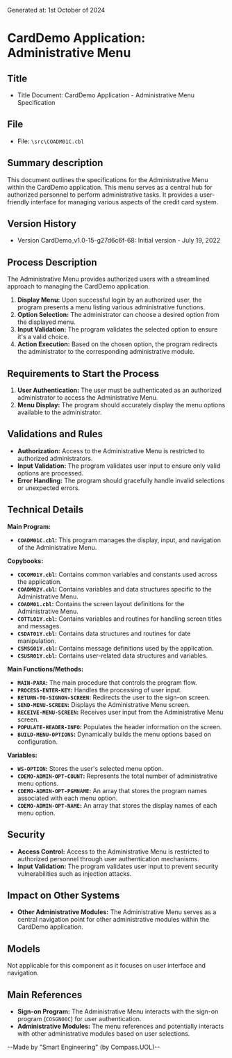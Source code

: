 Generated at: 1st October of 2024

# CardDemo Application: Administrative Menu

## Title

- Title Document: CardDemo Application - Administrative Menu Specification

## File

- File: `\src\COADM01C.cbl`

## Summary description

This document outlines the specifications for the Administrative Menu within the CardDemo application. This menu serves as a central hub for authorized personnel to perform administrative tasks. It provides a user-friendly interface for managing various aspects of the credit card system.

## Version History

- Version CardDemo_v1.0-15-g27d6c6f-68: Initial version - July 19, 2022

## Process Description

The Administrative Menu provides authorized users with a streamlined approach to managing the CardDemo application. 

1. **Display Menu:** Upon successful login by an authorized user, the program presents a menu listing various administrative functions.
2. **Option Selection:** The administrator can choose a desired option from the displayed menu.
3. **Input Validation:** The program validates the selected option to ensure it's a valid choice.
4. **Action Execution:** Based on the chosen option, the program redirects the administrator to the corresponding administrative module.

## Requirements to Start the Process

1. **User Authentication:** The user must be authenticated as an authorized administrator to access the Administrative Menu.
2. **Menu Display:** The program should accurately display the menu options available to the administrator.

## Validations and Rules

* **Authorization:** Access to the Administrative Menu is restricted to authorized administrators.
* **Input Validation:** The program validates user input to ensure only valid options are processed.
* **Error Handling:** The program should gracefully handle invalid selections or unexpected errors.

## Technical Details

**Main Program:**

* **`COADM01C.cbl`:** This program manages the display, input, and navigation of the Administrative Menu.

**Copybooks:**

* **`COCOM01Y.cbl`:** Contains common variables and constants used across the application.
* **`COADM02Y.cbl`:**  Contains variables and data structures specific to the Administrative Menu.
* **`COADM01.cbl`:** Contains the screen layout definitions for the Administrative Menu.
* **`COTTL01Y.cbl`:** Contains variables and routines for handling screen titles and messages.
* **`CSDAT01Y.cbl`:** Contains data structures and routines for date manipulation.
* **`CSMSG01Y.cbl`:** Contains message definitions used by the application.
* **`CSUSR01Y.cbl`:** Contains user-related data structures and variables.

**Main Functions/Methods:**

* **`MAIN-PARA`:**  The main procedure that controls the program flow.
* **`PROCESS-ENTER-KEY`:** Handles the processing of user input.
* **`RETURN-TO-SIGNON-SCREEN`:** Redirects the user to the sign-on screen.
* **`SEND-MENU-SCREEN`:** Displays the Administrative Menu screen.
* **`RECEIVE-MENU-SCREEN`:** Receives user input from the Administrative Menu screen.
* **`POPULATE-HEADER-INFO`:** Populates the header information on the screen.
* **`BUILD-MENU-OPTIONS`:** Dynamically builds the menu options based on configuration.

**Variables:**

* **`WS-OPTION`:** Stores the user's selected menu option.
* **`CDEMO-ADMIN-OPT-COUNT`:**  Represents the total number of administrative menu options.
* **`CDEMO-ADMIN-OPT-PGMNAME`:** An array that stores the program names associated with each menu option.
* **`CDEMO-ADMIN-OPT-NAME`:** An array that stores the display names of each menu option.

## Security

* **Access Control:**  Access to the Administrative Menu is restricted to authorized personnel through user authentication mechanisms.
* **Input Validation:**  The program validates user input to prevent security vulnerabilities such as injection attacks.

## Impact on Other Systems

* **Other Administrative Modules:** The Administrative Menu serves as a central navigation point for other administrative modules within the CardDemo application.

## Models

Not applicable for this component as it focuses on user interface and navigation.

## Main References

* **Sign-on Program:** The Administrative Menu interacts with the sign-on program (`COSGN00C`) for user authentication.
* **Administrative Modules:** The menu references and potentially interacts with other administrative modules based on user selections.

--Made by "Smart Engineering" (by Compass.UOL)--